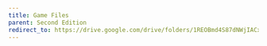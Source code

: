 ```yaml
---
title: Game Files
parent: Second Edition
redirect_to: https://drive.google.com/drive/folders/1REOBmd4S87dNWjIACxoIMck2LZ60KJ0Y?usp=sharing
---
```

